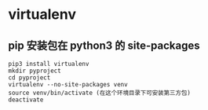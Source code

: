 # virtualenv

## pip 安装包在 python3 的 site-packages

```
pip3 install virtualenv
mkdir pyproject
cd pyproject
virtualenv --no-site-packages venv
source venv/bin/activate (在这个环境目录下可安装第三方包)
deactivate
```
